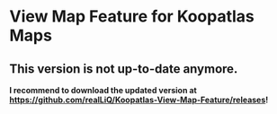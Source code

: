 # View Map Feature for Koopatlas Maps

## This version is not up-to-date anymore.
**I recommend to download the updated version at https://github.com/realLiQ/Koopatlas-View-Map-Feature/releases!**
